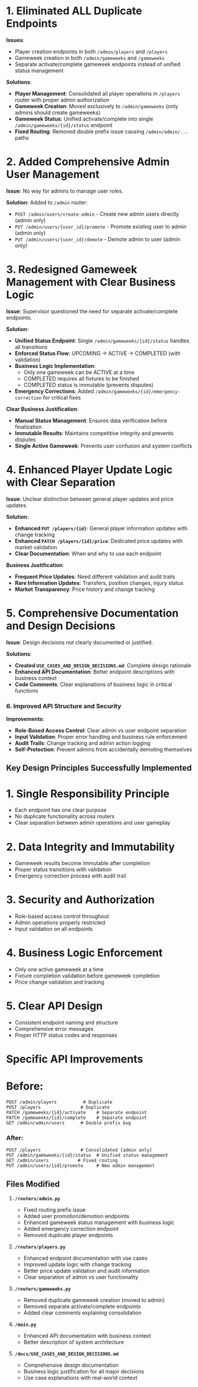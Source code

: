 

# 1. **Eliminated ALL Duplicate Endpoints**

**Issues**: 
- Player creation endpoints in both `/admin/players` and `/players`
- Gameweek creation in both `/admin/gameweeks` and `/gameweeks`
- Separate activate/complete gameweek endpoints instead of unified status management

**Solutions**: 
- **Player Management**: Consolidated all player operations in `/players` router with proper admin authorization
- **Gameweek Creation**: Moved exclusively to `/admin/gameweeks` (only admins should create gameweeks)
- **Gameweek Status**: Unified activate/complete into single `/admin/gameweeks/{id}/status` endpoint
- **Fixed Routing**: Removed double prefix issue causing `/admin/admin/...` paths

# 2. **Added Comprehensive Admin User Management**

**Issue**: No way for admins to manage user roles.

**Solution**: Added to `/admin` router:
- `POST /admin/users/create-admin` - Create new admin users directly (admin only)
- `PUT /admin/users/{user_id}/promote` - Promote existing user to admin (admin only)
- `PUT /admin/users/{user_id}/demote` - Demote admin to user (admin only)


# 3. **Redesigned Gameweek Management with Clear Business Logic**

**Issue**: Supervisor questioned the need for separate activate/complete endpoints.

**Solution**: 
- **Unified Status Endpoint**: Single `/admin/gameweeks/{id}/status` handles all transitions
- **Enforced Status Flow**: UPCOMING → ACTIVE → COMPLETED (with validation)
- **Business Logic Implementation**:
  - Only one gameweek can be ACTIVE at a time
  - COMPLETED requires all fixtures to be finished
  - COMPLETED status is immutable (prevents disputes)
- **Emergency Corrections**: Added `/admin/gameweeks/{id}/emergency-correction` for critical fixes

**Clear Business Justification**:
- **Manual Status Management**: Ensures data verification before finalization
- **Immutable Results**: Maintains competitive integrity and prevents disputes
- **Single Active Gameweek**: Prevents user confusion and system conflicts

# 4. **Enhanced Player Update Logic with Clear Separation**

**Issue**: Unclear distinction between general player updates and price updates.

**Solution**:
- **Enhanced `PUT /players/{id}`**: General player information updates with change tracking
- **Enhanced `PATCH /players/{id}/price`**: Dedicated price updates with market validation
- **Clear Documentation**: When and why to use each endpoint

**Business Justification**:
- **Frequent Price Updates**: Need different validation and audit trails
- **Rare Information Updates**: Transfers, position changes, injury status
- **Market Transparency**: Price history and change tracking

# 5. **Comprehensive Documentation and Design Decisions**

**Issue**: Design decisions not clearly documented or justified.

**Solutions**: 
- **Created `USE_CASES_AND_DESIGN_DECISIONS.md`**: Complete design rationale
- **Enhanced API Documentation**: Better endpoint descriptions with business context
- **Code Comments**: Clear explanations of business logic in critical functions

### 6. **Improved API Structure and Security**

**Improvements**:
- **Role-Based Access Control**: Clear admin vs user endpoint separation
- **Input Validation**: Proper error handling and business rule enforcement
- **Audit Trails**: Change tracking and admin action logging
- **Self-Protection**: Prevent admins from accidentally demoting themselves

## Key Design Principles Successfully Implemented

# 1. **Single Responsibility Principle**
- Each endpoint has one clear purpose
- No duplicate functionality across routers
- Clear separation between admin operations and user gameplay

# 2. **Data Integrity and Immutability**
- Gameweek results become immutable after completion
- Proper status transitions with validation
- Emergency correction process with audit trail

# 3. **Security and Authorization**  
- Role-based access control throughout
- Admin operations properly restricted
- Input validation on all endpoints

# 4. **Business Logic Enforcement**
- Only one active gameweek at a time
- Fixture completion validation before gameweek completion
- Price change validation and tracking

# 5. **Clear API Design**
- Consistent endpoint naming and structure
- Comprehensive error messages
- Proper HTTP status codes and responses

# Specific API Improvements

# Before:
```
POST /admin/players          # Duplicate
POST /players               # Duplicate
PATCH /gameweeks/{id}/activate    # Separate endpoint
PATCH /gameweeks/{id}/complete    # Separate endpoint  
GET /admin/admin/users      # Double prefix bug
```

### After:
```
POST /players               # Consolidated (admin only)
PUT /admin/gameweeks/{id}/status  # Unified status management
GET /admin/users           # Fixed routing
PUT /admin/users/{id}/promote     # New admin management
```

## Files Modified

1. **`/routers/admin.py`**
   - Fixed routing prefix issue
   - Added user promotion/demotion endpoints
   - Enhanced gameweek status management with business logic
   - Added emergency correction endpoint
   - Removed duplicate player endpoints

2. **`/routers/players.py`**
   - Enhanced endpoint documentation with use cases
   - Improved update logic with change tracking
   - Better price update validation and audit information
   - Clear separation of admin vs user functionality

3. **`/routers/gameweeks.py`**
   - Removed duplicate gameweek creation (moved to admin)
   - Removed separate activate/complete endpoints
   - Added clear comments explaining consolidation

4. **`/main.py`**
   - Enhanced API documentation with business context
   - Better description of system architecture

5. **`/docs/USE_CASES_AND_DESIGN_DECISIONS.md`** 
   - Comprehensive design documentation
   - Business logic justification for all major decisions
   - Use case explanations with real-world context



